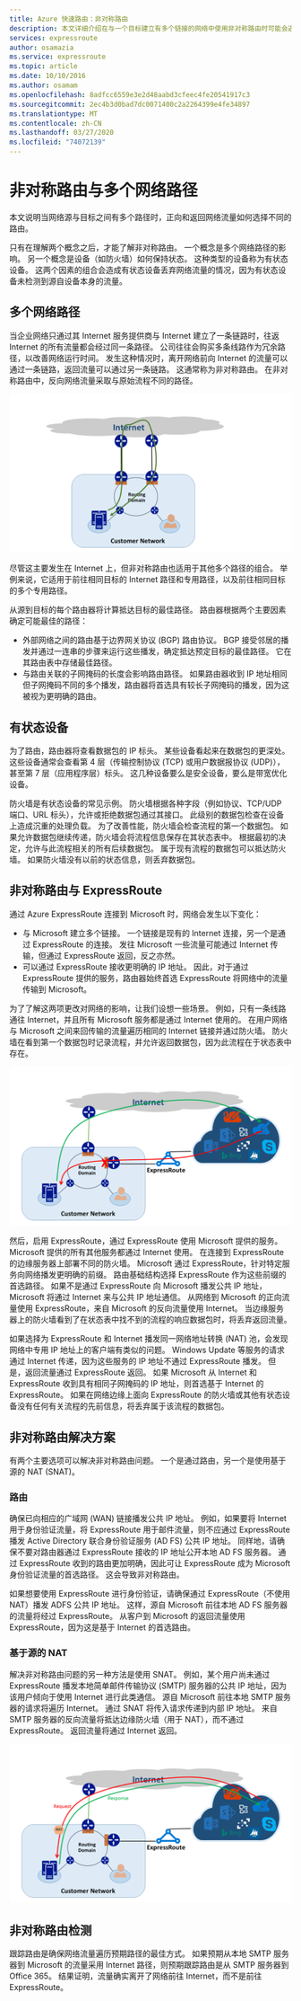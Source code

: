 ```yaml
---
title: Azure 快速路由：非对称路由
description: 本文详细介绍在与一个目标建立有多个链接的网络中使用非对称路由时可能会遇到的问题。
services: expressroute
author: osamazia
ms.service: expressroute
ms.topic: article
ms.date: 10/10/2016
ms.author: osamam
ms.openlocfilehash: 8adfcc6559e3e2d48aabd3cfeec4fe20541917c3
ms.sourcegitcommit: 2ec4b3d0bad7dc0071400c2a2264399e4fe34897
ms.translationtype: MT
ms.contentlocale: zh-CN
ms.lasthandoff: 03/27/2020
ms.locfileid: "74072139"
---
```

# <a name="asymmetric-routing-with-multiple-network-paths"></a>非对称路由与多个网络路径
本文说明当网络源与目标之间有多个路径时，正向和返回网络流量如何选择不同的路由。

只有在理解两个概念之后，才能了解非对称路由。 一个概念是多个网络路径的影响。 另一个概念是设备（如防火墙）如何保持状态。 这种类型的设备称为有状态设备。 这两个因素的组合会造成有状态设备丢弃网络流量的情况，因为有状态设备未检测到源自设备本身的流量。

## <a name="multiple-network-paths"></a>多个网络路径
当企业网络只通过其 Internet 服务提供商与 Internet 建立了一条链路时，往返 Internet 的所有流量都会经过同一条路径。 公司往往会购买多条线路作为冗余路径，以改善网络运行时间。 发生这种情况时，离开网络前向 Internet 的流量可以通过一条链路，返回流量可以通过另一条链路。 这通常称为非对称路由。 在非对称路由中，反向网络流量采取与原始流程不同的路径。

![具有多个路径的网络](./media/expressroute-asymmetric-routing/AsymmetricRouting3.png)

尽管这主要发生在 Internet 上，但非对称路由也适用于其他多个路径的组合。 举例来说，它适用于前往相同目标的 Internet 路径和专用路径，以及前往相同目标的多个专用路径。

从源到目标的每个路由器将计算抵达目标的最佳路径。 路由器根据两个主要因素确定可能最佳的路径：

* 外部网络之间的路由基于边界网关协议 (BGP) 路由协议。 BGP 接受邻居的播发并通过一连串的步骤来运行这些播发，确定抵达预定目标的最佳路径。 它在其路由表中存储最佳路径。
* 与路由关联的子网掩码的长度会影响路由路径。 如果路由器收到 IP 地址相同但子网掩码不同的多个播发，路由器将首选具有较长子网掩码的播发，因为这被视为更明确的路由。

## <a name="stateful-devices"></a>有状态设备
为了路由，路由器将查看数据包的 IP 标头。 某些设备看起来在数据包的更深处。 这些设备通常会查看第 4 层（传输控制协议 (TCP) 或用户数据报协议 (UDP)），甚至第 7 层（应用程序层）标头。 这几种设备要么是安全设备，要么是带宽优化设备。 

防火墙是有状态设备的常见示例。 防火墙根据各种字段（例如协议、TCP/UDP 端口、URL 标头），允许或拒绝数据包通过其接口。 此级别的数据包检查在设备上造成沉重的处理负载。 为了改善性能，防火墙会检查流程的第一个数据包。 如果允许数据包继续传递，防火墙会将流程信息保存在其状态表中。 根据最初的决定，允许与此流程相关的所有后续数据包。 属于现有流程的数据包可以抵达防火墙。 如果防火墙没有以前的状态信息，则丢弃数据包。

## <a name="asymmetric-routing-with-expressroute"></a>非对称路由与 ExpressRoute
通过 Azure ExpressRoute 连接到 Microsoft 时，网络会发生以下变化：

* 与 Microsoft 建立多个链接。 一个链接是现有的 Internet 连接，另一个是通过 ExpressRoute 的连接。 发往 Microsoft 一些流量可能通过 Internet 传输，但通过 ExpressRoute 返回，反之亦然。
* 可以通过 ExpressRoute 接收更明确的 IP 地址。 因此，对于通过 ExpressRoute 提供的服务，路由器始终首选 ExpressRoute 将网络中的流量传输到 Microsoft。

为了了解这两项更改对网络的影响，让我们设想一些场景。 例如，只有一条线路通往 Internet，并且所有 Microsoft 服务都是通过 Internet 使用的。 在用户网络与 Microsoft 之间来回传输的流量遍历相同的 Internet 链接并通过防火墙。 防火墙在看到第一个数据包时记录流程，并允许返回数据包，因为此流程在于状态表中存在。

![非对称路由与 ExpressRoute](./media/expressroute-asymmetric-routing/AsymmetricRouting1.png)

然后，启用 ExpressRoute，通过 ExpressRoute 使用 Microsoft 提供的服务。 Microsoft 提供的所有其他服务都通过 Internet 使用。 在连接到 ExpressRoute 的边缘服务器上部署不同的防火墙。 Microsoft 通过 ExpressRoute，针对特定服务向网络播发更明确的前缀。 路由基础结构选择 ExpressRoute 作为这些前缀的首选路径。 如果不是通过 ExpressRoute 向 Microsoft 播发公共 IP 地址，Microsoft 将通过 Internet 来与公共 IP 地址通信。 从网络到 Microsoft 的正向流量使用 ExpressRoute，来自 Microsoft 的反向流量使用 Internet。 当边缘服务器上的防火墙看到了在状态表中找不到的流程的响应数据包时，将丢弃返回流量。

如果选择为 ExpressRoute 和 Internet 播发同一网络地址转换 (NAT) 池，会发现网络中专用 IP 地址上的客户端有类似的问题。 Windows Update 等服务的请求通过 Internet 传递，因为这些服务的 IP 地址不通过 ExpressRoute 播发。 但是，返回流量通过 ExpressRoute 返回。 如果 Microsoft 从 Internet 和 ExpressRoute 收到具有相同子网掩码的 IP 地址，则首选基于 Internet 的 ExpressRoute。 如果在网络边缘上面向 ExpressRoute 的防火墙或其他有状态设备没有任何有关流程的先前信息，将丢弃属于该流程的数据包。

## <a name="asymmetric-routing-solutions"></a>非对称路由解决方案
有两个主要选项可以解决非对称路由问题。 一个是通过路由，另一个是使用基于源的 NAT (SNAT)。

### <a name="routing"></a>路由
确保已向相应的广域网 (WAN) 链接播发公共 IP 地址。 例如，如果要将 Internet 用于身份验证流量，将 ExpressRoute 用于邮件流量，则不应通过 ExpressRoute 播发 Active Directory 联合身份验证服务 (AD FS) 公共 IP 地址。 同样地，请确保不要对路由器通过 ExpressRoute 接收的 IP 地址公开本地 AD FS 服务器。 通过 ExpressRoute 收到的路由更加明确，因此可让 ExpressRoute 成为 Microsoft 身份验证流量的首选路径。 这会导致非对称路由。

如果想要使用 ExpressRoute 进行身份验证，请确保通过 ExpressRoute（不使用 NAT）播发 ADFS 公共 IP 地址。 这样，源自 Microsoft 前往本地 AD FS 服务器的流量将经过 ExpressRoute。 从客户到 Microsoft 的返回流量使用 ExpressRoute，因为这是基于 Internet 的首选路由。

### <a name="source-based-nat"></a>基于源的 NAT
解决非对称路由问题的另一种方法是使用 SNAT。 例如，某个用户尚未通过 ExpressRoute 播发本地简单邮件传输协议 (SMTP) 服务器的公共 IP 地址，因为该用户倾向于使用 Internet 进行此类通信。 源自 Microsoft 前往本地 SMTP 服务器的请求将遍历 Internet。 通过 SNAT 将传入请求传递到内部 IP 地址。 来自 SMTP 服务器的反向流量将抵达边缘防火墙（用于 NAT），而不通过 ExpressRoute。 返回流量将通过 Internet 返回。

![基于源的 NAT 网络配置](./media/expressroute-asymmetric-routing/AsymmetricRouting2.png)

## <a name="asymmetric-routing-detection"></a>非对称路由检测
跟踪路由是确保网络流量遍历预期路径的最佳方式。 如果预期从本地 SMTP 服务器到 Microsoft 的流量采用 Internet 路径，则预期跟踪路由是从 SMTP 服务器到 Office 365。 结果证明，流量确实离开了网络前往 Internet，而不是前往 ExpressRoute。

